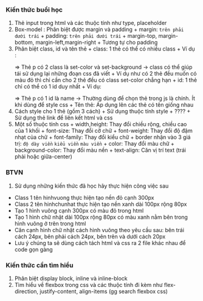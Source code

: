 ### Kiến thức buổi học
  1. Thẻ input trong html và các thuộc tính như type, placeholder
  2. Box-model : Phân biệt được margin và padding 
    + margin: `trên phải dưới trái` 
    + padding: `trên phải dưới trái`
    + margin-top, margin-bottom, margin-left,margin-right
    + Tương tự cho padding
  3. Phân biệt class, id và tên thẻ 
    + class: 1 thẻ có thể có nhiều class 
    + Ví dụ : <p class="set-color set-background"></p> => Thẻ p có 2 class là set-color và set-background
    -> class có thể giúp tái sử dụng lại những đoạn css đã viết
    + Ví dụ như có 2 thẻ đều muốn có màu đỏ thì chỉ cần cho 2 thẻ đều có class set-color chẳng hạn 
    + id: 1 thẻ chỉ có thể có 1 id duy nhất 
    + Ví dụ: <p id="name"></p> => Thẻ p có 1 id là name
    -> Thường dùng để chọn thẻ trong js là chính. Ít khi dùng để style css
    + Tên thẻ: Áp dụng lên các thẻ có tên giống nhau
  4. Cách style cho 1 thẻ (gồm 3 cách)
    + Sử dụng thuộc tính style
    + ????
    + Sử dụng thẻ link để liên kết html và css
  5. Một số thuộc tính css
    + width,height: Thay đổi chiều rộng, chiều cao của 1 khối
    + font-size: Thay đổi cỡ chữ
    + font-weight: Thay đổi độ đậm nhạt của chữ 
    + font-family: Thay đổi kiểu chữ 
    + border nhận vào 3 giá trị: `độ dày viền` `kiểu viền` `màu viền`
    + color: Thay đổi màu chữ
    + background-color: Thay đổi màu nền 
    + text-align: Căn vị trí text (trái phải hoặc giữa-center) 

### BTVN
1. Sử dụng những kiến thức đã học hãy thực hiện công việc sau 
  + Class 1 tên hinhvuong thực hiện tạo nền đỏ cạnh 300px
  + Class 2 tên hinhchunhat thực hiện tạo nền xanh dài 100px rộng 80px 
  + Tạo 1 hình vuông cạnh 300px có màu đỏ trong html
  + Tạo 1 hình chữ nhật dài 100px rộng 80px có màu xanh nằm bên trong hình vuông ở trên trong html
  + Căn cạnh hình chữ nhật cách hình vuông theo yêu cầu sau: bên trái cách 24px, bên phải cách 24px, bên trên và dưới cách 20px 
  + Lưu ý chúng ta sẽ dùng cách tách html và css ra 2 file khác nhau để code gọn gàng
  
### Kiến thức cần tìm hiểu
1. Phân biệt display block, inline và inline-block 
2. Tìm hiểu về flexbox trong css và các thuộc tính đi kèm như flex-direction, justify-content, align-items (gg search flexbox css)
